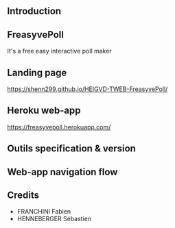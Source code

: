 ## Introduction

## FreasyvePoll
It's a free easy interactive poll maker

## Landing page
https://shenn299.github.io/HEIGVD-TWEB-FreasyvePoll/

## Heroku web-app
https://freasyvepoll.herokuapp.com/

## Outils specification & version

## Web-app navigation flow

## Credits
* FRANCHINI Fabien
* HENNEBERGER Sébastien

